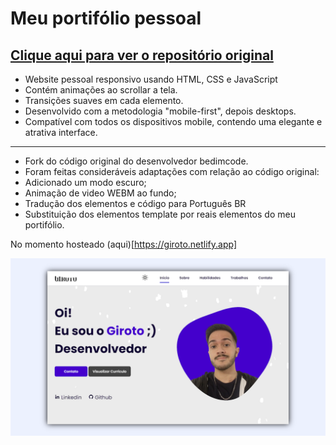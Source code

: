# Meu portifólio pessoal
## [Clique aqui para ver o repositório original](https://github.com/bedimcode/portfolio-responsive-complete)

- Website pessoal responsivo usando HTML, CSS e JavaScript
- Contém animações ao scrollar a tela.
- Transições suaves em cada elemento.
- Desenvolvido com a metodologia "mobile-first", depois desktops.
- Compatível com todos os dispositivos mobile, contendo uma elegante e atrativa interface.

__________________________________________________________________________________________

- Fork do código original do desenvolvedor bedimcode.
- Foram feitas consideráveis adaptações com relação ao código original:
- Adicionado um modo escuro;
- Animação de video WEBM ao fundo;
- Tradução dos elementos e código para Português BR
- Substituição dos elementos template por reais elementos do meu portifólio.

No momento hosteado (aqui)[https://giroto.netlify.app]

![preview img](/preview.png)


